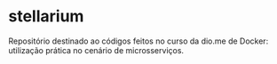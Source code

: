 # stellarium
Repositório destinado ao códigos feitos no curso da dio.me de Docker: utilização prática no cenário de microsserviços.
